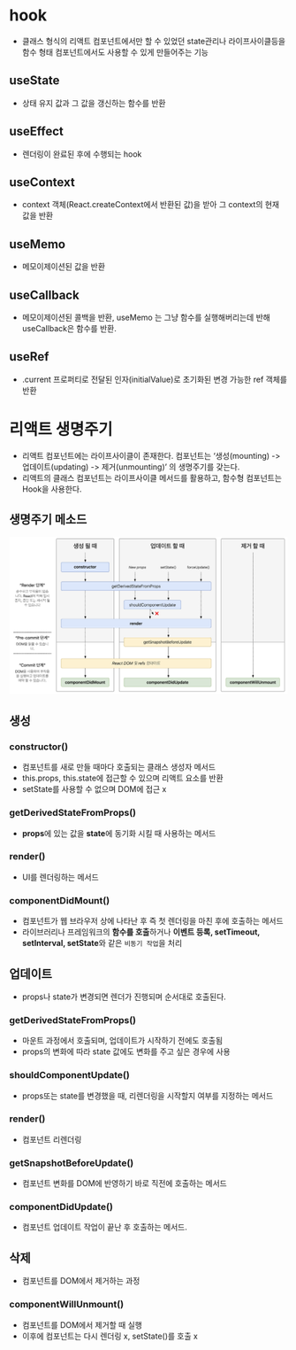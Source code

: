 # hook
- 클래스 형식의 리액트 컴포넌트에서만 할 수 있었던 state관리나 라이프사이클등을 함수 형태 컴포넌트에서도 사용할 수 있게 만들어주는 기능

## useState
- 상태 유지 값과 그 값을 갱신하는 함수를 반환

## useEffect
- 렌더링이 완료된 후에 수행되는 hook

## useContext
- context 객체(React.createContext에서 반환된 값)을 받아 그 context의 현재 값을 반환

## useMemo
- 메모이제이션된 값을 반환

## useCallback
- 메모이제이션된 콜백을 반환, useMemo 는 그냥 함수를 실행해버리는데 반해 useCallback은 함수를 반환.

## useRef
- .current 프로퍼티로 전달된 인자(initialValue)로 초기화된 변경 가능한 ref 객체를 반환

# 리액트 생명주기
- 리액트 컴포넌트에는 라이프사이클이 존재한다. 컴포넌트는 ‘생성(mounting) -> 업데이트(updating) -> 제거(unmounting)’ 의 생명주기를 갖는다.
- 리액트의 클래스 컴포넌트는 라이프사이클 메서드를 활용하고, 함수형 컴포넌트는 Hook을 사용한다.

## 생명주기 메소드
![리액트 생명주기](../../images/lifecycle.png)


## 생성

### constructor()
- 컴포넌트를 새로 만들 때마다 호출되는 클래스 생성자 메서드
- this.props, this.state에 접근할 수 있으며 리액트 요소를 반환
- setState를 사용할 수 없으며 DOM에 접근 x

### getDerivedStateFromProps()
- **props**에 있는 값을 **state**에 동기화 시킬 때 사용하는 메서드

### render() 
- UI를 렌더링하는 메서드

### componentDidMount() 
- 컴포넌트가 웹 브라우저 상에 나타난 후 즉 첫 렌더링을 마친 후에 호출하는 메서드
- 라이브러리나 프레임워크의 **함수를 호출**하거나 **이벤트 등록, setTimeout, setInterval, setState**와 같은 ```비동기 작업```을 처리

## 업데이트
- props나 state가 변경되면 렌더가 진행되며 순서대로 호출된다.

### getDerivedStateFromProps()
- 마운트 과정에서 호출되며, 업데이트가 시작하기 전에도 호출됨
- props의 변화에 따라 state 값에도 변화를 주고 싶은 경우에 사용

### shouldComponentUpdate()
- props또는 state를 변경했을 때, 리렌더링을 시작할지 여부를 지정하는 메서드

### render()
- 컴포넌트 리렌더링  

### getSnapshotBeforeUpdate()
- 컴포넌트 변화를 DOM에 반영하기 바로 직전에 호출하는 메서드

### componentDidUpdate()
- 컴포넌트 업데이트 작업이 끝난 후 호출하는 메서드.

## 삭제
- 컴포넌트를 DOM에서 제거하는 과정

### componentWillUnmount()
- 컴포넌트를 DOM에서 제거할 때 실행
- 이후에 컴포넌트는 다시 렌더링 x, setState()를 호출 x
